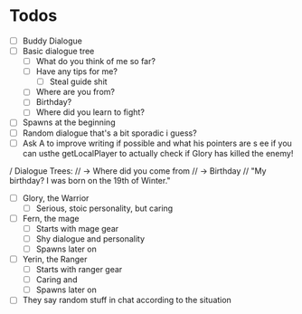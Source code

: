 # Todos
- [ ] Buddy Dialogue
- [ ] Basic dialogue tree
	- [ ] What do you think of me so far?
	- [ ] Have any tips for me?
		- [ ] Steal guide shit
	- [ ] Where are you from?
	- [ ] Birthday?
	- [ ] Where did you learn to fight?
- [ ] Spawns at the beginning
- [ ] Random dialogue that's a bit sporadic i guess?
- [ ] Ask A to improve writing if possible and what his pointers are
 s ee if you can usthe getLocalPlayer to actually check if Glory has killed the enemy!

/ Dialogue Trees:
// -> Where did you come from
// -> Birthday
// "My birthday? I was born on the 19th of Winter."

- [ ] Glory, the Warrior
	- [ ] Serious, stoic personality, but caring
- [ ] Fern, the mage
	- [ ] Starts with mage gear
	- [ ] Shy dialogue and personality
	- [ ] Spawns later on
- [ ] Yerin, the Ranger
	- [ ] Starts with ranger gear
	- [ ] Caring and
	- [ ] Spawns later on
- [ ] They say random stuff in chat according to the situation
